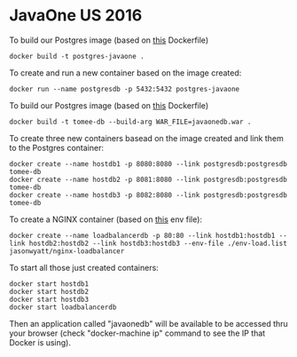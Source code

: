 # JavaOne US 2016

To build our Postgres image (based on [this](postgres/Dockerfile) Dockerfile)

```
docker build -t postgres-javaone .
```

To create and run a new container based on the image created:

```
docker run --name postgresdb -p 5432:5432 postgres-javaone
```

To build our Postgres image (based on [this](tomee-db/Dockerfile) Dockerfile)

```
docker build -t tomee-db --build-arg WAR_FILE=javaonedb.war .
```

To create three new containers basead on the image created and link them to the Postgres container:

```
docker create --name hostdb1 -p 8080:8080 --link postgresdb:postgresdb tomee-db
docker create --name hostdb2 -p 8081:8080 --link postgresdb:postgresdb tomee-db
docker create --name hostdb3 -p 8082:8080 --link postgresdb:postgresdb tomee-db
```

To create a NGINX container (based on [this](tomee-db/env-load.list) env file):

```
docker create --name loadbalancerdb -p 80:80 --link hostdb1:hostdb1 --link hostdb2:hostdb2 --link hostdb3:hostdb3 --env-file ./env-load.list jasonwyatt/nginx-loadbalancer
```

To start all those just created containers:

```
docker start hostdb1
docker start hostdb2
docker start hostdb3
docker start loadbalancerdb
```

Then an application called "javaonedb" will be available to be accessed thru your browser (check "docker-machine ip" command to see the IP that Docker is using).
